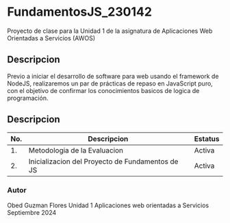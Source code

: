 # FundamentosJS_230142
Proyecto de clase para la Unidad 1 de la asignatura de Aplicaciones Web Orientadas a Servicios (AWOS)

## Descripcion


Previo a iniciar el desarrollo de software para web usando el framework de NodeJS, realizaremos un par de prácticas de repaso en JavaScript puro, con el objetivo de confirmar los conocimientos basicos de logica de programación.


## Descripcion


|No.|Descripcion|Estatus|
|---|-----|----|
|1.|Metodologia de la Evaluacion| Activa|
|2.|Inicializacion del Proyecto de Fundamentos de JS| Activa|




### Autor 

Obed Guzman Flores
Unidad 1
Aplicaciones web orientadas a Servicios
Septiembre 2024